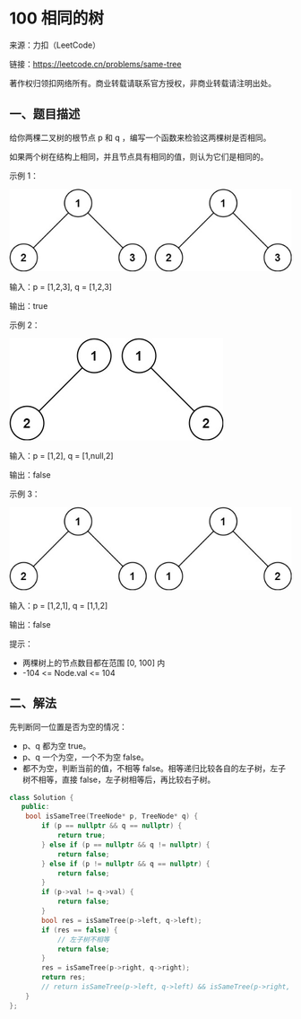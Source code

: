 # 100 相同的树

来源：力扣（LeetCode）

链接：https://leetcode.cn/problems/same-tree

著作权归领扣网络所有。商业转载请联系官方授权，非商业转载请注明出处。
## 一、题目描述

给你两棵二叉树的根节点 p 和 q ，编写一个函数来检验这两棵树是否相同。

如果两个树在结构上相同，并且节点具有相同的值，则认为它们是相同的。

示例 1：

![](../assets/100/100-1.jpg)

输入：p = [1,2,3], q = [1,2,3]

输出：true

示例 2：

![](../assets/100/100-2.jpg)

输入：p = [1,2], q = [1,null,2]

输出：false

示例 3：

![](../assets/100/100-3.jpg)


输入：p = [1,2,1], q = [1,1,2]

输出：false
 

提示：

- 两棵树上的节点数目都在范围 [0, 100] 内
- -104 <= Node.val <= 104

## 二、解法

先判断同一位置是否为空的情况：
- p、q 都为空 true。
- p、q 一个为空，一个不为空 false。
- 都不为空，判断当前的值，不相等 false。相等递归比较各自的左子树，左子树不相等，直接 false，左子树相等后，再比较右子树。

```cpp
class Solution {
   public:
    bool isSameTree(TreeNode* p, TreeNode* q) {
        if (p == nullptr && q == nullptr) {
            return true;
        } else if (p == nullptr && q != nullptr) {
            return false;
        } else if (p != nullptr && q == nullptr) {
            return false;
        }
        if (p->val != q->val) {
            return false;
        }
        bool res = isSameTree(p->left, q->left);
        if (res == false) {
            // 左子树不相等
            return false;
        }
        res = isSameTree(p->right, q->right);
        return res;
        // return isSameTree(p->left, q->left) && isSameTree(p->right, q->right);
    }
};
```